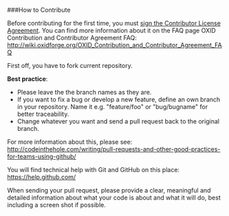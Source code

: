 ###How to Contribute

Before contributing for the first time, you must <a href="https://gist.github.com/OXID-Admin/6df6ed126d074a54507d">sign the Contributor License Agreement</a>.
You can find more information about it on the FAQ page OXID Contribution and Contributor Agreement FAQ:
http://wiki.oxidforge.org/OXID_Contribution_and_Contributor_Agreement_FAQ

First off, you have to fork current repository.

<b>Best practice</b>:
* Please leave the the branch names as they are.
* If you want to fix a bug or develop a new feature, define an own branch in your repository. Name it e.g. "feature/foo" or "bug/bugname" for better traceability.
* Change whatever you want and send a pull request back to the original branch.

For more information about this, please see:<br>
http://codeinthehole.com/writing/pull-requests-and-other-good-practices-for-teams-using-github/

You will find technical help with Git and GitHub on this place:<br>
https://help.github.com/

When sending your pull request, please provide a clear, meaningful and detailed information about what your code is about and what it will do, best including a screen shot if possible.
